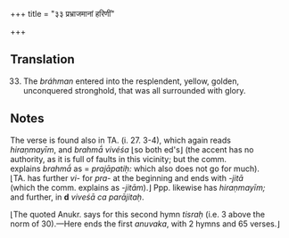 +++
title = "३३ प्रभ्राजमानां हरिणीं"

+++
## Translation
33. The *bráhman* entered into the resplendent, yellow, golden,  
unconquered stronghold, that was all surrounded with glory.

## Notes
The verse is found also in TA. (i. 27. 3-4), which again reads  
*hiraṇmayīm*, and *brahmā́ vivéśa* ⌊so both ed's⌋ (the accent has no  
authority, as it is full of faults in this vicinity; but the comm.  
explains *brahmā́* as = *prajāpatiḥ:* which also does not go for much).  
⌊TA. has further *vi-* for *pra-* at the beginning and ends with *-jitā*  
(which the comm. explains as *-jitām*).⌋ Ppp. likewise has *hiraṇmayīm;*  
and further, in **d** *viveśā ca parājitaḥ*.  
  
⌊The quoted Anukr. says for this second hymn *tisraḥ* (i.e. 3 above the  
norm of 30).—Here ends the first *anuvaka*, with 2 hymns and 65 verses.⌋
